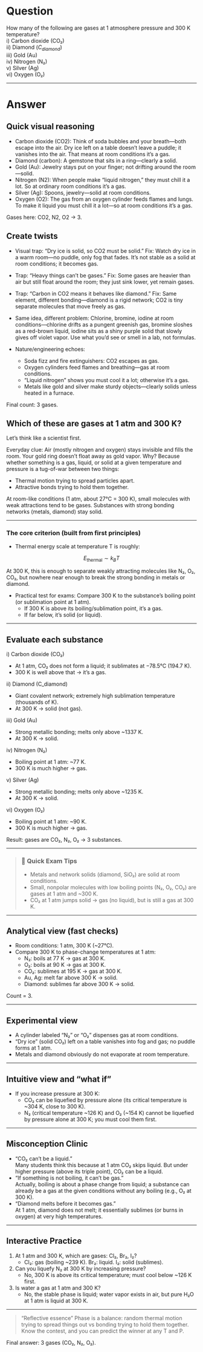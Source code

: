 # Question
How many of the following are gases at 1 atmosphere pressure and 300 K temperature?  
i) Carbon dioxide (CO₂)  
ii) Diamond ($C_{diamond}$)  
iii) Gold (Au)  
iv) Nitrogen (N₂)  
v) Silver (Ag)  
vi) Oxygen (O₂)

---
# Answer

## Quick visual reasoning
- Carbon dioxide (CO2): Think of soda bubbles and your breath—both escape into the air. Dry ice left on a table doesn’t leave a puddle; it vanishes into the air. That means at room conditions it’s a gas.
- Diamond (carbon): A gemstone that sits in a ring—clearly a solid.
- Gold (Au): Jewelry stays put on your finger; not drifting around the room—solid.
- Nitrogen (N2): When people make “liquid nitrogen,” they must chill it a lot. So at ordinary room conditions it’s a gas.
- Silver (Ag): Spoons, jewelry—solid at room conditions.
- Oxygen (O2): The gas from an oxygen cylinder feeds flames and lungs. To make it liquid you must chill it a lot—so at room conditions it’s a gas.

Gases here: CO2, N2, O2 → 3.

## Create twists
- Visual trap: “Dry ice is solid, so CO2 must be solid.” Fix: Watch dry ice in a warm room—no puddle, only fog that fades. It’s not stable as a solid at room conditions; it becomes gas.
- Trap: “Heavy things can’t be gases.” Fix: Some gases are heavier than air but still float around the room; they just sink lower, yet remain gases.
- Trap: “Carbon in CO2 means it behaves like diamond.” Fix: Same element, different bonding—diamond is a rigid network; CO2 is tiny separate molecules that move freely as gas.

- Same idea, different problem: Chlorine, bromine, iodine at room conditions—chlorine drifts as a pungent greenish gas, bromine sloshes as a red-brown liquid, iodine sits as a shiny purple solid that slowly gives off violet vapor. Use what you’d see or smell in a lab, not formulas.

- Nature/engineering echoes:
  - Soda fizz and fire extinguishers: CO2 escapes as gas.
  - Oxygen cylinders feed flames and breathing—gas at room conditions.
  - “Liquid nitrogen” shows you must cool it a lot; otherwise it’s a gas.
  - Metals like gold and silver make sturdy objects—clearly solids unless heated in a furnace.

Final count: 3 gases.

## Which of these are gases at 1 atm and 300 K?

Let’s think like a scientist first.

Everyday clue: Air (mostly nitrogen and oxygen) stays invisible and fills the room. Your gold ring doesn’t float away as gold vapor. Why? Because whether something is a gas, liquid, or solid at a given temperature and pressure is a tug-of-war between two things:
- Thermal motion trying to spread particles apart.
- Attractive bonds trying to hold them together.

At room-like conditions (1 atm, about 27°C = 300 K), small molecules with weak attractions tend to be gases. Substances with strong bonding networks (metals, diamond) stay solid.

---

### The core criterion (built from first principles)
- Thermal energy scale at temperature T is roughly:

```math
  E_{\text{thermal}} \sim k_B T
  ```
  At 300 K, this is enough to separate weakly attracting molecules like N₂, O₂, CO₂, but nowhere near enough to break the strong bonding in metals or diamond.

- Practical test for exams: Compare 300 K to the substance’s boiling point (or sublimation point at 1 atm).  
  - If 300 K is above its boiling/sublimation point, it’s a gas.  
  - If far below, it’s solid (or liquid).

---

## Evaluate each substance

i) Carbon dioxide (CO₂)  
- At 1 atm, CO₂ does not form a liquid; it sublimates at −78.5°C (194.7 K).  
- 300 K is well above that → it’s a gas.

ii) Diamond (C_diamond)  
- Giant covalent network; extremely high sublimation temperature (thousands of K).  
- At 300 K → solid (not gas).

iii) Gold (Au)  
- Strong metallic bonding; melts only above ~1337 K.  
- At 300 K → solid.

iv) Nitrogen (N₂)  
- Boiling point at 1 atm: ~77 K.  
- 300 K is much higher → gas.

v) Silver (Ag)  
- Strong metallic bonding; melts only above ~1235 K.  
- At 300 K → solid.

vi) Oxygen (O₂)  
- Boiling point at 1 atm: ~90 K.  
- 300 K is much higher → gas.

Result: gases are CO₂, N₂, O₂ → 3 substances.

---

> ### 🧠 Quick Exam Tips
> - Metals and network solids (diamond, SiO₂) are solid at room conditions.  
> - Small, nonpolar molecules with low boiling points (N₂, O₂, CO₂) are gases at 1 atm and ~300 K.  
> - CO₂ at 1 atm jumps solid → gas (no liquid), but is still a gas at 300 K.

---

## Analytical view (fast checks)
- Room conditions: 1 atm, 300 K (~27°C).
- Compare 300 K to phase-change temperatures at 1 atm:
  - N₂: boils at 77 K → gas at 300 K.
  - O₂: boils at 90 K → gas at 300 K.
  - CO₂: sublimes at 195 K → gas at 300 K.
  - Au, Ag: melt far above 300 K → solid.
  - Diamond: sublimes far above 300 K → solid.

Count = 3.

---

## Experimental view
- A cylinder labeled “N₂” or “O₂” dispenses gas at room conditions.  
- “Dry ice” (solid CO₂) left on a table vanishes into fog and gas; no puddle forms at 1 atm.  
- Metals and diamond obviously do not evaporate at room temperature.

---

## Intuitive view and “what if”
- If you increase pressure at 300 K:
  - CO₂ can be liquefied by pressure alone (its critical temperature is ~304 K, close to 300 K).
  - N₂ (critical temperature ~126 K) and O₂ (~154 K) cannot be liquefied by pressure alone at 300 K; you must cool them first.

---

## Misconception Clinic
- “CO₂ can’t be a liquid.”  
  Many students think this because at 1 atm CO₂ skips liquid. But under higher pressure (above its triple point), CO₂ can be a liquid.
- “If something is not boiling, it can’t be gas.”  
  Actually, boiling is about a phase change from liquid; a substance can already be a gas at the given conditions without any boiling (e.g., O₂ at 300 K).
- “Diamond melts before it becomes gas.”  
  At 1 atm, diamond does not melt; it essentially sublimes (or burns in oxygen) at very high temperatures.

---

## Interactive Practice
1) At 1 atm and 300 K, which are gases: Cl₂, Br₂, I₂?  
   - Cl₂: gas (boiling ~239 K). Br₂: liquid. I₂: solid (sublimes).  
2) Can you liquefy N₂ at 300 K by increasing pressure?  
   - No, 300 K is above its critical temperature; must cool below ~126 K first.  
3) Is water a gas at 1 atm and 300 K?  
   - No, the stable phase is liquid; water vapor exists in air, but pure H₂O at 1 atm is liquid at 300 K.

---

> “Reflective essence”
> Phase is a balance: random thermal motion trying to spread things out vs bonding trying to hold them together. Know the contest, and you can predict the winner at any T and P.

Final answer: 3 gases (CO₂, N₂, O₂).
